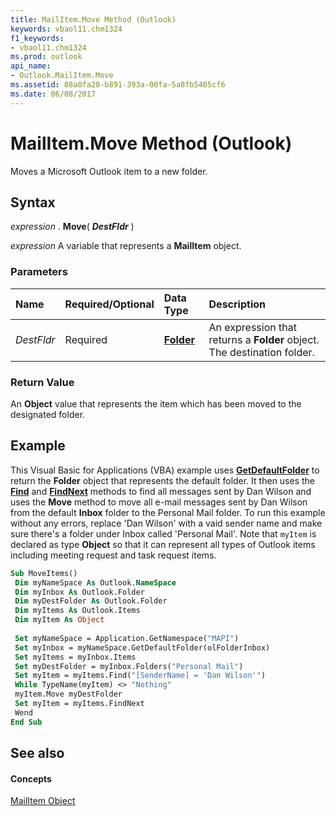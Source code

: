 ```yaml
---
title: MailItem.Move Method (Outlook)
keywords: vbaol11.chm1324
f1_keywords:
- vbaol11.chm1324
ms.prod: outlook
api_name:
- Outlook.MailItem.Move
ms.assetid: 08a0fa20-b891-393a-00fa-5a8fb5405cf6
ms.date: 06/08/2017
---
```



# MailItem.Move Method (Outlook)

Moves a Microsoft Outlook item to a new folder.


## Syntax

 _expression_ . **Move**( **_DestFldr_** )

 _expression_ A variable that represents a **MailItem** object.


### Parameters



|**Name**|**Required/Optional**|**Data Type**|**Description**|
|:-----|:-----|:-----|:-----|
| _DestFldr_|Required| **[Folder](folder-object-outlook.md)**|An expression that returns a  **Folder** object. The destination folder.|

### Return Value

An  **Object** value that represents the item which has been moved to the designated folder.


## Example

This Visual Basic for Applications (VBA) example uses  **[GetDefaultFolder](namespace-getdefaultfolder-method-outlook.md)** to return the **Folder** object that represents the default folder. It then uses the **[Find](items-find-method-outlook.md)** and **[FindNext](items-findnext-method-outlook.md)** methods to find all messages sent by Dan Wilson and uses the **Move** method to move all e-mail messages sent by Dan Wilson from the default **Inbox** folder to the Personal Mail folder. To run this example without any errors, replace 'Dan Wilson' with a vaid sender name and make sure there's a folder under Inbox called 'Personal Mail'. Note that `myItem` is declared as type **Object** so that it can represent all types of Outlook items including meeting request and task request items.


```vb
Sub MoveItems() 
 Dim myNameSpace As Outlook.NameSpace 
 Dim myInbox As Outlook.Folder 
 Dim myDestFolder As Outlook.Folder 
 Dim myItems As Outlook.Items 
 Dim myItem As Object 
 
 Set myNameSpace = Application.GetNamespace("MAPI") 
 Set myInbox = myNameSpace.GetDefaultFolder(olFolderInbox) 
 Set myItems = myInbox.Items 
 Set myDestFolder = myInbox.Folders("Personal Mail") 
 Set myItem = myItems.Find("[SenderName] = 'Dan Wilson'") 
 While TypeName(myItem) <> "Nothing" 
 myItem.Move myDestFolder 
 Set myItem = myItems.FindNext 
 Wend 
End Sub
```


## See also


#### Concepts


[MailItem Object](mailitem-object-outlook.md)

